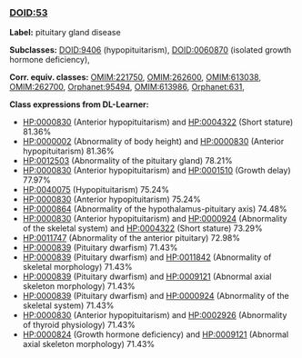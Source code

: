 
### [DOID:53](http://purl.obolibrary.org/obo/DOID_53)
**Label:** pituitary gland disease

**Subclasses:** [DOID:9406](http://purl.obolibrary.org/obo/DOID_9406) (hypopituitarism), [DOID:0060870](http://purl.obolibrary.org/obo/DOID_0060870) (isolated growth hormone deficiency), 

**Corr. equiv. classes:** [OMIM:221750](http://purl.obolibrary.org/obo/OMIM_221750), [OMIM:262600](http://purl.obolibrary.org/obo/OMIM_262600), [OMIM:613038](http://purl.obolibrary.org/obo/OMIM_613038), [OMIM:262700](http://purl.obolibrary.org/obo/OMIM_262700), [Orphanet:95494](http://www.orpha.net/ORDO/Orphanet_95494), [OMIM:613986](http://purl.obolibrary.org/obo/OMIM_613986), [Orphanet:631](http://www.orpha.net/ORDO/Orphanet_631), 

**Class expressions from DL-Learner:**

- [HP:0000830](http://purl.obolibrary.org/obo/HP_0000830) (Anterior hypopituitarism) and [HP:0004322](http://purl.obolibrary.org/obo/HP_0004322) (Short stature) 81.36%
- [HP:0000002](http://purl.obolibrary.org/obo/HP_0000002) (Abnormality of body height) and [HP:0000830](http://purl.obolibrary.org/obo/HP_0000830) (Anterior hypopituitarism) 81.36%
- [HP:0012503](http://purl.obolibrary.org/obo/HP_0012503) (Abnormality of the pituitary gland) 78.21%
- [HP:0000830](http://purl.obolibrary.org/obo/HP_0000830) (Anterior hypopituitarism) and [HP:0001510](http://purl.obolibrary.org/obo/HP_0001510) (Growth delay) 77.97%
- [HP:0040075](http://purl.obolibrary.org/obo/HP_0040075) (Hypopituitarism) 75.24%
- [HP:0000830](http://purl.obolibrary.org/obo/HP_0000830) (Anterior hypopituitarism) 75.24%
- [HP:0000864](http://purl.obolibrary.org/obo/HP_0000864) (Abnormality of the hypothalamus-pituitary axis) 74.48%
- [HP:0000830](http://purl.obolibrary.org/obo/HP_0000830) (Anterior hypopituitarism) and [HP:0000924](http://purl.obolibrary.org/obo/HP_0000924) (Abnormality of the skeletal system) and [HP:0004322](http://purl.obolibrary.org/obo/HP_0004322) (Short stature) 73.29%
- [HP:0011747](http://purl.obolibrary.org/obo/HP_0011747) (Abnormality of the anterior pituitary) 72.98%
- [HP:0000839](http://purl.obolibrary.org/obo/HP_0000839) (Pituitary dwarfism) 71.43%
- [HP:0000839](http://purl.obolibrary.org/obo/HP_0000839) (Pituitary dwarfism) and [HP:0011842](http://purl.obolibrary.org/obo/HP_0011842) (Abnormality of skeletal morphology) 71.43%
- [HP:0000839](http://purl.obolibrary.org/obo/HP_0000839) (Pituitary dwarfism) and [HP:0009121](http://purl.obolibrary.org/obo/HP_0009121) (Abnormal axial skeleton morphology) 71.43%
- [HP:0000839](http://purl.obolibrary.org/obo/HP_0000839) (Pituitary dwarfism) and [HP:0000924](http://purl.obolibrary.org/obo/HP_0000924) (Abnormality of the skeletal system) 71.43%
- [HP:0000830](http://purl.obolibrary.org/obo/HP_0000830) (Anterior hypopituitarism) and [HP:0002926](http://purl.obolibrary.org/obo/HP_0002926) (Abnormality of thyroid physiology) 71.43%
- [HP:0000824](http://purl.obolibrary.org/obo/HP_0000824) (Growth hormone deficiency) and [HP:0009121](http://purl.obolibrary.org/obo/HP_0009121) (Abnormal axial skeleton morphology) 71.43%


